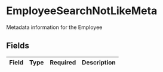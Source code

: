 # EmployeeSearchNotLikeMeta

Metadata information for the Employee


## Fields

| Field       | Type        | Required    | Description |
| ----------- | ----------- | ----------- | ----------- |